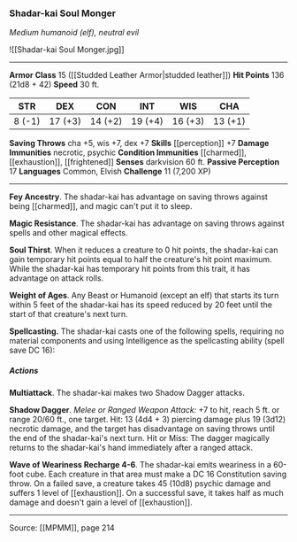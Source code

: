 ### Shadar-kai Soul Monger
_Medium humanoid (elf), neutral evil_

![[Shadar-kai Soul Monger.jpg]]

---

**Armor Class** 15 ([[Studded Leather Armor|studded leather]])
**Hit Points** 136 (21d8 + 42)
**Speed** 30 ft.

| STR     | DEX     | CON     | INT     | WIS     | CHA     |
|---------|---------|---------|---------|---------|---------|
| 8 (-1) | 17 (+3) | 14 (+2) | 19 (+4) | 16 (+3) | 13 (+1) |

**Saving Throws** cha +5, wis +7, dex +7
**Skills** [[perception]] +7
**Damage Immunities** necrotic, psychic
**Condition Immunities** [[charmed]], [[exhaustion]], [[frightened]]
**Senses** darkvision 60 ft.
**Passive Perception** 17
**Languages** Common, Elvish
**Challenge** 11 (7,200 XP)

---

**Fey Ancestry**. The shadar-kai has advantage on saving throws against being [[charmed]], and magic can't put it to sleep.

**Magic Resistance**. The shadar-kai has advantage on saving throws against spells and other magical effects.

**Soul Thirst**. When it reduces a creature to 0 hit points, the shadar-kai can gain temporary hit points equal to half the creature's hit point maximum. While the shadar-kai has temporary hit points from this trait, it has advantage on attack rolls.

**Weight of Ages**. Any Beast or Humanoid (except an elf) that starts its turn within 5 feet of the shadar-kai has its speed reduced by 20 feet until the start of that creature's next turn.

**Spellcasting.** The shadar-kai casts one of the following spells, requiring no material components and using Intelligence as the spellcasting ability (spell save DC 16):

##### Actions
**Multiattack**. The shadar-kai makes two Shadow Dagger attacks.

**Shadow Dagger**. _Melee or Ranged Weapon Attack:_ +7 to hit, reach 5 ft. or range 20/60 ft., one target. Hit: 13 (4d4 + 3) piercing damage plus 19 (3d12) necrotic damage, and the target has disadvantage on saving throws until the end of the shadar-kai's next turn. Hit or Miss: The dagger magically returns to the shadar-kai's hand immediately after a ranged attack.

**Wave of Weariness Recharge 4-6**. The shadar-kai emits weariness in a 60-foot cube. Each creature in that area must make a DC 16 Constitution saving throw. On a failed save, a creature takes 45 (10d8) psychic damage and suffers 1 level of [[exhaustion]]. On a successful save, it takes half as much damage and doesn't gain a level of [[exhaustion]].


---

Source: [[MPMM]], page 214